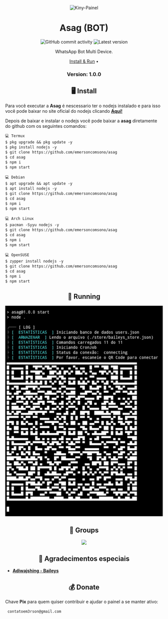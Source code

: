<p align="center" ><img alt="Kiny-Painel" src="https://raw.githubusercontent.com/MicaelliMedeiros/micaellimedeiros/master/image/computer-illustration.png"></p>

<h1 align="center">Asag (BOT)</h1>
<p align="center">
  <img alt="GitHub commit activity" src="https://img.shields.io/github/commit-activity/m/emersoncomsono/asag">
  <img alt="Latest version" src="https://img.shields.io/github/v/release/Kiny-Kiny/Kiny-Painel.svg" alt="Latest version">

  <p align="center">
    WhatsApp Bot Multi Device.
  </p>
</p> 



<p align="center">
  <a href="https://github.com/emersoncomsono/asag/blob/master/README.md#-install">Install & Run</a> •  

  
</p>

<h3><p align="center">Version: 1.0.0</p></h3>
 
<h2 align="center">🖥 Install</h2>

Para você executar a **Asag** é nescessario ter o nodejs instalado e para isso você pode baixar no site oficial do nodejs clicando [**Aqui!**](https://nodejs.org/en/download)

Depois de baixar e instalar o nodejs você pode baixar a **asag** diretamente do github com os seguintes comandos:

```
💻 Termux
$ pkg upgrade && pkg update -y
$ pkg install nodejs -y
$ git clone https://github.com/emersoncomsono/asag
$ cd asag
$ npm i
$ npm start

💻 Debian
$ apt upgrade && apt update -y
$ apt install nodejs -y
$ git clone https://github.com/emersoncomsono/asag
$ cd asag
$ npm i
$ npm start

💻 Arch Linux
$ pacman -Syyu nodejs -y
$ git clone https://github.com/emersoncomsono/asag
$ cd asag
$ npm i
$ npm start

💻 OpenSUSE
$ zypper install nodejs -y
$ git clone https://github.com/emersoncomsono/asag
$ cd asag
$ npm i
$ npm start
```

<p align="center" >
  <h2 align="center">🚀 Running</h2>
  <img alt="asag" src="https://raw.githubusercontent.com/emersoncomsono/asag/main/Screenshot_20220719-113614_Termux.jpg">
</p>

<p align="center" >
  <h2 align="center">📧 Groups</h2>
<a href="https://chat.whatsapp.com/HUmOTQCXAOz1H3QfXDlJgh" alt="WhatsApp">
  <p align="center">
<img src = "https://img.shields.io/badge/-WhatsApp-25d366?style=flat-square&labelColor=25d366&logo=whatsapp&logoColor=white&link=API-DO-SEU-WHATSAPP" /> </a>
<h2 align="center">🙏 Agradecimentos especiais</h2>

- [**Adiwajshing - Baileys**](https://github.com/adiwajshing/Baileys)

 <h2 align="center">💰 Donate</h2>
 
 Chave **Pix** para quem quiser contribuir e ajudar o painel a se manter ativo:
 ```
  contatoem3rson@gmail.com
 ```
